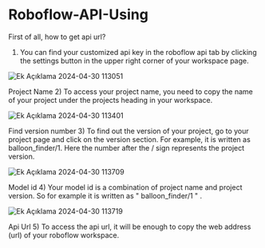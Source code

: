 # Roboflow-API-Using

First of all, how to get api url?
  1) You can find your customized api key in the roboflow api tab by clicking the settings button in the upper right corner of your workspace page.
     
![Ek Açıklama 2024-04-30 113051](https://github.com/Poyqraz/Roboflow-API-Using/assets/48729799/0b031cca-33f2-4b9f-8ae4-96403e8f0eec)

Project Name
  2) To access your project name, you need to copy the name of your project under the projects heading in your workspace.
  
![Ek Açıklama 2024-04-30 113401](https://github.com/Poyqraz/Roboflow-API-Using/assets/48729799/c85d2a6c-bdbb-488c-83ab-c06eac2bb08c)

Find version number
  3) To find out the version of your project, go to your project page and click on the version section. For example, it is written as balloon_finder/1. Here the number after the / sign represents the project version.
  
  ![Ek Açıklama 2024-04-30 113709](https://github.com/Poyqraz/Roboflow-API-Using/assets/48729799/28a391f5-c61e-464f-b84b-5dd6afb7c619) 

Model id
  4) Your model id is a combination of project name and project version. So for example it is written as " balloon_finder/1 " .
  
![Ek Açıklama 2024-04-30 113719](https://github.com/Poyqraz/Roboflow-API-Using/assets/48729799/a58f3003-5ff2-473e-a56f-1620382ef342)

Api Url
  5) To access the api url, it will be enough to copy the web address (url) of your roboflow workspace.
